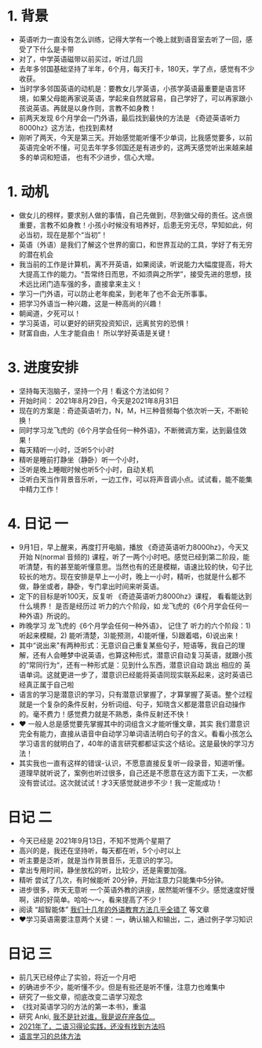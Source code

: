# 1. 背景
   - 英语听力一直没有怎么训练，记得大学有一个晚上就到语音室去听了一回，感受了下什么是卡带
   - 对了，中学英语磁带以前买过，听过几回
   - 去年多邻国基础坚持了半年，6个月，每天打卡，180天，学了点，感觉有不少收获。
   - 当时学多邻国英语的动机是：要教女儿学英语，小孩学英语最重要是语言环境，如果父母能再家说英语，学起来自然就容易，自己学好了，可以再家跟小孩说英语。再就是以身作则，言教不如身教！
   - 前两天发现 6个月学会一门外语，最后找到最快的方法是 《奇迹英语听力8000hz》这方法，也找到素材
   - 刚听了两天，今天是第三天。开始感觉能听懂不少单词，比我感觉要多，以前英语完全听不懂，可见去年学多邻国还是有进步的，这两天感觉听出来越来越多的单词和短语， 也有不少进步，信心大增。


# 1. 动机
  - 做女儿的榜样，要求别人做的事情，自己先做到，尽到做父母的责任。这点很重要，言教不如身教！小孩小时候没有培养好，后患无穷无尽，早知如此，何必当初，现在是那个“当初”！
  - 英语（外语）是我们了解这个世界的窗口，和世界互动的工具，学好了有无穷的潜在机会
  - 我当前的工作是计算机，离不开英语，如果阅读，听说能力大幅度提高，将大大提高工作的能力。“吾常终日而思，不如须與之所学”，接受先进的思想，技术远比闭门造车强的多，直接拿来主义！
  - 学习一门外语，可以防止老年痴呆，到老年了也不会无所事事。
  - 把学习外语当一种兴趣，这是一种高尚的兴趣！
  - 朝闻道，夕死可以！
  - 学习英语，可以更好的研究投资知识，远离贫穷的恐惧！
  - 财富自由，人生才能自由！ 所以学好英语是关键！
   
# 3. 进度安排
  - 坚持每天泡脑子，坚持一个月！看这个方法如何？
  - 开始时间： 2021年8月29日，今天是2021年8月31日
  - 现在的方案是：奇迹英语听力，N，M，H三种音频每个依次听一天，不断轮换！
  - 同时学习龙飞虎的《6个月学会任何一种外语》，不断微调方案，达到最佳效果！
  - 每天精听一小时，泛听5个i小时
  - 精听是睡前打静坐（静卧）听一个小时，
  - 泛听是晚上睡眠时候也听5个小时，自动关机
  - 泛听白天当作背景音乐听，一边工作，可以将声音调小点。试试看，能不能集中精力工作！

# 4. 日记 一
- 9月1日，早上醒来，再度打开电脑，播放 《奇迹英语听力8000hz》，今天又开始 N(normal 音频的) 课程，听了一两个小时吧。感觉已经到第二阶段，能听清楚，有的甚至能听懂意思。当然也有的还是模糊，语速比较的快，句子比较长的地方。现在安排是早上一小时，晚上一小时，精听，也就是什么都不做，静坐或者，静卧，专门拿出时间来听英语。
- 定下的目标是听100天，反复听 《奇迹英语听力8000hz》课程， 看看能达到什么境界！ 是否是经历过 听力的六个阶段，如 龙飞虎的《6个月学会任何一种外语》所说的。
- 昨晚学习 龙飞虎的《6个月学会任何一种外语》， 记住了 听力的六个阶段：1) 听起来模糊，2) 能听清楚，3)能预测，4)能听懂，5)跟着唱，6)说出来！ 
- 其中“说出来"有两种形式：无意识自己重复某些句子，短语等，我自己的理解，还有人会睡梦中说英语，也算这种形式，潜意识自动复习英语，就跟小孩的”常同行为“，还有一种形式是：见到什么东西，潜意识自动 跳出 相应的 英语单词。这就更进一步了，潜意识已经能将英语同现实联系起来，这时英语已经真正属于自己啦
- 语言的学习是潜意识的学习，只有潜意识掌握了，才算掌握了英语。整个过程就是一个复杂的条件反射，分析词组、句子，知晓含义都是潜意识自动操作的。毫不费力！感觉费力就是不熟悉，条件反射还不快！
- ❤️ 一般人总是感觉要先掌握其中的词组含义才能听懂文章，其实 我们潜意识完全有能力，直接从语音中自动学习单词语法明白句子的含义。看看小孩怎么学习语言的就明白了，40年的语言研究都都证实这个结论。这是最快的学习方法！ 
- 其实我也一直有这样的错误-认识，不愿意直接反复听一段录音，知道听懂。道理早就听说了，案例也听过很多，自己还是不愿意在这方面下工夫，一次都没有尝试过。这次就试试！才3天感觉就进步不少！我一定能成功！

# 日记 二
- 今天已经是 2021年9月13日，不知不觉两个星期了
- 高兴的是，我还在坚持听，每天都在听，5个小时以上
- 听主要是泛听，就是当作背景音乐，无意识的学习。
- 拿出专用时间，静坐放松的听，比较少，还是需要加强。
- 精听 尝试了几次，有时候能听 20分钟，开始注意力只能集中5分钟。
- 进步很多，昨天无意听 一个英语外教的讲座，居然能听懂不少。感觉速度好慢啊，讲的好简单。哈哈～～，看来提高了不少！
- 阅读 “超智能体” [我们十几年的外语教育方法几乎全错了](https://zhuanlan.zhihu.com/p/51717106) 等文章
- ❤️学习英语需要注意两个关键：一，确认输入和输出，二，通过例子学习知识

# 日记 三
 - 前几天已经停止了实验，将近一个月吧
 - 的确进步不少，能听懂不少。但是有些还是听不懂，注意力也难集中
 - 研究了一些文章，彻底改变二语学习观念
 - 《找对英语学习的方法的第一本书》，重温
 - 研究 Anki, [我不是针对谁，我是说在座各位...](https://zhuanlan.zhihu.com/p/25866272)
 - [2021年了，二语习得论实践，还没有找到方法吗](https://zhuanlan.zhihu.com/p/374182250)
 - [语言学习的总体方法](https://zhuanlan.zhihu.com/p/377913550)


 
